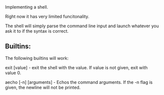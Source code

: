 Implementing a shell.

Right now it has very limited funcitonality.

The shell will simply parse the command line input and launch whatever you ask it to if the syntax is correct.

Builtins:
--------
The following builtins will work:

exit [value] - 
exit the shell with the value. If value is not given, exit with value 0. 

aecho [-n] [arguments] - 
Echos the command arguments. If the -n flag is given, the newline will not be printed.